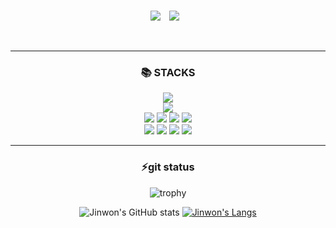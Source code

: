 <br>

 
<div align="center">
  
<a href="https://minsnote0228.tistory.com/" target="_blank"><img src="https://img.shields.io/badge/Blog-[#d3d3d3]?style=flat-square&logo=[#000000(Squarespace)]&logoColor=white"/></a>
<a href="https://instagram.com/mjin_1">
    <img 
        src="http://img.shields.io/badge/-Instagram-black?style=flat&logo=Instagram&link=https://instagram.com/mjin_1/"
         style="height : auto; margin-left : 10px; margin-right : 10px;"/> </a>
</div>

<div align="center">




<br>

 ---
 
### :books: STACKS
 <img src="https://img.shields.io/badge/Python-3776AB?style=for-the-badge&logo=python&logoColor=white"> 
<br>
 
 <img src="https://img.shields.io/badge/Linux-FCC624?style=for-the-badge&logo=linux&logoColor=white">  
 
 <br>
 
 <img src="https://img.shields.io/badge/PyTorch-EE4C2C?style=for-the-badge&logo=pytorch&logoColor=white">  
 <img src="https://img.shields.io/badge/TensorFlow-FF6F00?style=for-the-badge&logo=tensorflow&logoColor=white">  
 <img src="https://img.shields.io/badge/Keras-FF0000?style=for-the-badge&logo=keras&logoColor=white">
 <img src="https://img.shields.io/badge/Weights_&_Biases-FFBE00?style=for-the-badge&logo=WeightsAndBiases&logoColor=white">

 <br>

 <img src="https://img.shields.io/badge/fastapi-109989?style=for-the-badge&logo=FASTAPI&logoColor=white">
 <img src="https://img.shields.io/badge/Django-092E20?style=for-the-badge&logo=django&logoColor=gree">
 <img src="https://img.shields.io/badge/Docker-2CA5E0?style=for-the-badge&logo=docker&logoColor=white">
 <img src="https://img.shields.io/badge/Git-F05032?style=for-the-badge&logo=git&logoColor=white">  
  



 
 ---
 
### ⚡git status

![trophy](https://github-profile-trophy.vercel.app/?username=jinwonmin)

![Jinwon's GitHub stats](https://github-readme-stats.vercel.app/api?username=jinwonmin&theme=cobalt&show_icons=true)
[![Jinwon's Langs](https://github-readme-stats.vercel.app/api/top-langs/?username=jinwonmin&layout=compact&theme=cobalt)](https://github.com/jinwonmin)

 

</div>



<!--
**JINWONMIN/jinwonmin** is a ✨ _special_ ✨ repository because its `README.md` (this file) appears on your GitHub profile.

Here are some ideas to get you started:

- 🔭 I’m currently working on ...
- 🌱 I’m currently learning ...
- 👯 I’m looking to collaborate on ...
- 🤔 I’m looking for help with ...
- 💬 Ask me about ...
- 📫 How to reach me: ...
- 😄 Pronouns: ...
- ⚡ Fun fact: ...

<div align="center">

### 🌱 Repository Division

💬 Personal Project

|**Repository Name**|**Link**|            
|:---:|:---:|
|miniproject|[Click](https://github.com/JINWONMIN/miniproject)|
|HnM_Recommendation_system|[Click](https://github.com/JINWONMIN/HnM_recommendation_system)|

💬 Study
 
 |**Repository Name**|**Link**|
 |:---:|:---:|
 |miracle_mogakko_study|[Click](https://github.com/JINWONMIN/miracle_mogakko_study)|
 |pytorch_CV_papers_code_review|[Click](https://github.com/JINWONMIN/pytorch_CV_papers_code_review)|
 
💬 Personal Learning

|**Repository Name**|**Link**|            
|:---:|:---:|
|pytorch|[Click](https://github.com/JINWONMIN/pytorch)|
|fundamentals_gn3|[Click](https://github.com/JINWONMIN/fundamentals_gn3)|
|Recommendation_System|[Click](https://github.com/JINWONMIN/RecommendationSystem)|
|SQL_practice|[Click](https://github.com/JINWONMIN/SQL_practice/tree/main)|
|python_basic1|[Click](https://github.com/JINWONMIN/python_basic1)|
|Python_Algorithm|[Click](https://github.com/JINWONMIN/BasicMachineAndDeepLearning)|




-->

